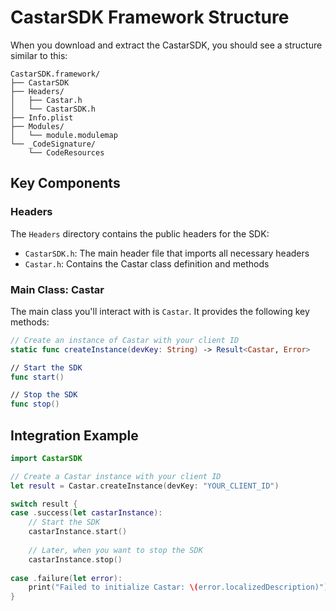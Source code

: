 # CastarSDK Framework Structure

When you download and extract the CastarSDK, you should see a structure similar to this:

```
CastarSDK.framework/
├── CastarSDK
├── Headers/
│   ├── Castar.h
│   └── CastarSDK.h
├── Info.plist
├── Modules/
│   └── module.modulemap
└── _CodeSignature/
    └── CodeResources
```

## Key Components

### Headers

The `Headers` directory contains the public headers for the SDK:

- `CastarSDK.h`: The main header file that imports all necessary headers
- `Castar.h`: Contains the Castar class definition and methods

### Main Class: Castar

The main class you'll interact with is `Castar`. It provides the following key methods:

```swift
// Create an instance of Castar with your client ID
static func createInstance(devKey: String) -> Result<Castar, Error>

// Start the SDK
func start()

// Stop the SDK
func stop()
```

## Integration Example

```swift
import CastarSDK

// Create a Castar instance with your client ID
let result = Castar.createInstance(devKey: "YOUR_CLIENT_ID")

switch result {
case .success(let castarInstance):
    // Start the SDK
    castarInstance.start()
    
    // Later, when you want to stop the SDK
    castarInstance.stop()
    
case .failure(let error):
    print("Failed to initialize Castar: \(error.localizedDescription)")
}
``` 